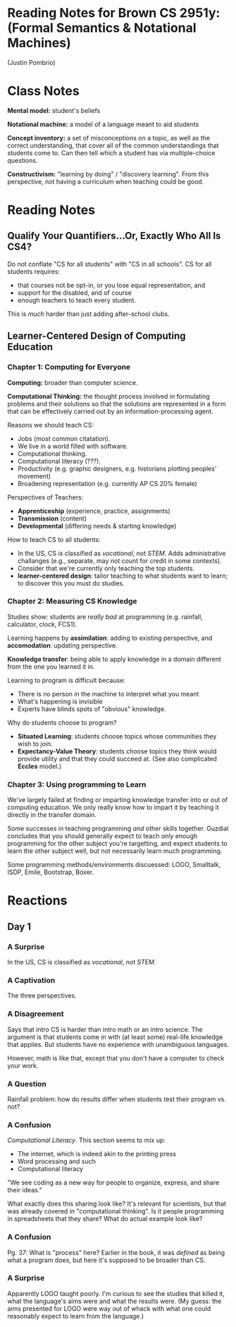 <link rel="stylesheet" href="tufte.css"/>

<h1>Reading Notes for Brown CS 2951y:<br/>
(Formal Semantics & Notational Machines)</h1>

(Justin Pombrio)

# Class Notes

**Mental model:** student's beliefs

**Notational machine:** a model of a language meant to aid students

**Concept inventory:** a set of misconceptions on a topic, as well as
  the correct understanding, that cover all of the common
  understandings that students come to. Can then tell which a student
  has via multiple-choice questions.

**Constructivism:** "learning by doing" / "discovery learning".
From this perspective, not having a curriculum when teaching could be
good.

# Reading Notes




## Qualify Your Quantifiers...Or, Exactly Who All Is CS4?

Do not conflate "CS for all students" with "CS in all schools".
CS for all students requires:

- that courses not be opt-in, or you lose equal representation, and
- support for the disabled, and of course
- enough teachers to teach every student.

This is *much* harder than just adding after-school clubs.




## Learner-Centered Design of Computing Education

### Chapter 1: Computing for Everyone

**Computing:** broader than computer science.

**Computational Thinking:** the thought process involved in formulating
 problems and their solutions so that the solutions are represented in
 a form that can be effectively carried out by an
 information-processing agent.

Reasons we should teach CS:

- Jobs (most common citatation).
- We live in a world filled with software.
- Computational thinking.
- Computational literacy (???).
- Productivity (e.g. graphic designers, e.g. historians plotting
peoples' movement)
- Broadening representation (e.g. currently AP CS 20% female)

Perspectives of Teachers:

- **Apprenticeship** (experience, practice, assignments)
- **Transmission** (content)
- **Developmental** (differing needs & starting knowledge)

How to teach CS to all students:

- In the US, CS is classified as *vocational*, not *STEM*. Adds
  administrative challanges (e.g., separate, may not count for credit
  in some contexts).
- Consider that we're currently only teaching the top students.
- **learner-centered design**: tailor teaching to what students want
  to learn; to discover this you must do studies.


### Chapter 2: Measuring CS Knowledge

Studies show: students are *really bad* at programming
(e.g. rainfall, calculator, clock, FCS1).

Learning happens by **assimilation**: adding to existing perspective,
and **accomodation**: updating perspective.

**Knowledge transfer**: being able to apply knowledge in a domain
  different from the one you learned it in.

Learning to program is difficult because:

- There is no person in the machine to interpret what you meant
- What's happening is invisible
- Experts have blinds spots of "obvious" knowledge.

Why do students choose to program?

- **Situated Learning**: students choose topics whose communities they
  wish to join.
- **Expectancy-Value Theory**: students choose topics they think would
  provide utility and that they could succeed at. (See also
  complicated **Eccles** model.)

### Chapter 3: Using programming to Learn

We've largely failed at finding or imparting knowledge transfer into
or out of computing education. We only really know how to impart it
by teaching it directly in the transfer domain.

Some successes in teaching programming *and* other skills together.
Guzdial concludes that you should generally expect to teach only
enough programming for the other subject you're targetting, and expect
students to learn the other subject well, but not necessarily learn
much programming.

Some programming methods/environments discuessed:
LOGO, Smalltalk, ISDP, Emile, Bootstrap, Boxer.


# Reactions

## Day 1

### A Surprise

In the US, CS is classified as *vocational*, not *STEM*.

### A Captivation

The three perspectives.

### A Disagreement

Says that intro CS is harder than intro math or an intro science.
The argument is that students come in with (at least some) real-life
knowledge that applies. But students have no experience with
unambiguous languages.

However, math is like that, except that you don't have a computer to
check your work.

### A Question

Rainfall problem: how do results differ when students test their
program vs. not?

### A Confusion

*Computational Literacy*. This section seems to mix up:

- The internet, which is indeed akin to the printing press
- Word processing and such
- Computational literacy

"We see coding as a new way for people to organize, express, and share
their ideas."

What exactly does this sharing look like? It's relevant for
scientists, but that was already covered in "computational thinking".
Is it people programming in spreadsheets that they share? What do
actual example look like?

### A Confusion

Pg. 37: What is "process" here? Earlier in the book, it was *defined*
as being what a program does, but here it's supposed to be broader
than CS.

### A Surprise

Apparently LOGO taught poorly. I'm curious to see the studies that
killed it, what the language's aims were and what the results were.
(My guess: the aims presented for LOGO were way out of whack with what
one could reasonably expect to learn from the language.)
